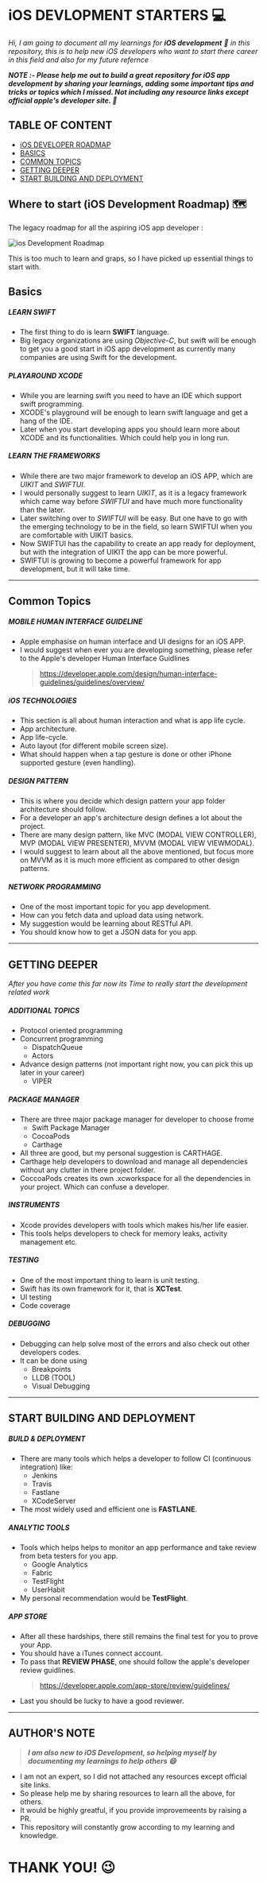 # iOS DEVLOPMENT STARTERS :computer:

*Hi, I am going to document all my learnings for **iOS development** :iphone: in this repository, this is to help new iOS developers who want to start there career in this field and also for my future refernce*

***NOTE :- Please help me out to build a great repository for iOS app development by sharing your learnings, adding some important tips and tricks or topics which I missed. Not including any resource links except official apple's developer site. :star_struck:***

## TABLE OF CONTENT
  - [iOS DEVELOPER ROADMAP](#where-to-start-(ios-developmeent-roadmap))
  - [BASICS](#basics)
  - [COMMON TOPICS](#common-topics)
  - [GETTING DEEPER](#getting-deeper)
  - [START BUILDING AND DEPLOYMENT](#start-building-&-deployment)

## Where to start (iOS Development Roadmap) :world_map:

The legacy roadmap for all the aspiring iOS app developer :

![ios Development Roadmap](https://i.redd.it/ix44k24k9ik01.png)

This is too much to learn and graps, so I have picked up essential things to start with.

## Basics

##### LEARN SWIFT
  * The first thing to do is learn **SWIFT** language. 
  * Big legacy organizations are using *Objective-C*, but swift will be enough to get you a good start in iOS app development as currently many companies are using Swift for the development.

##### PLAYAROUND XCODE
  * While you are learning swift you need to have an IDE which support swift programming.
  * XCODE's playground will be enough to learn swift language and get a hang of the IDE.
  * Later when you start developing apps you should learn more about XCODE and its functionalities. Which could help you in long run.
  
##### LEARN THE FRAMEWORKS
  * While there are two major framework to develop an iOS APP, which are *UIKIT* and *SWIFTUI*.
  * I would personally suggest to learn *UIKIT*, as it is a legacy framework which came way before *SWIFTUI* and have much more functionality than the later.
  * Later switching over to *SWIFTUI* will be easy. But one have to go with the emerging technology to be in the field, so learn SWIFTUI when you are comfortable with UIKIT basics.
  * Now SWIFTUI has the capability to create an app ready for deployment, but with the integration of UIKIT the app can be more powerful.
  * SWIFTUI is growing to become a powerful framework for app development, but it will take time.

****************************************************************************************************************************************************************************************************

## Common Topics

##### MOBILE HUMAN INTERFACE GUIDELINE
  * Apple emphasise on human interface and UI designs for an iOS APP.
  * I would suggest when ever you are developing something, please refer to the Apple's developer Human Interface Guidlines
    > https://developer.apple.com/design/human-interface-guidelines/guidelines/overview/
    
##### iOS TECHNOLOGIES
  * This section is all about human interaction and what is app life cycle.
  * App architecture.
  * App life-cycle.
  * Auto layout (for different mobile screen size).
  * What should happen when a tap gesture is done or other iPhone supported gesture (even handling).
  
##### DESIGN PATTERN
  * This is where you decide which design pattern your app folder architecture should follow.
  * For a developer an app's architecture design defines a lot about the project.
  * There are many design pattern, like MVC (MODAL VIEW CONTROLLER), MVP (MODAL VIEW PRESENTER), MVVM (MODAL VIEW VIEWMODAL).
  * I would suggest to learn about all the above mentioned, but focus more on MVVM as it is much more efficient as compared to other design patterns.
  
##### NETWORK PROGRAMMING
  * One of the most important topic for you app development.
  * How can you fetch data and upload data using network.
  * My suggestion would be learning about RESTful API.
  * You should know how to get a JSON data for you app. 
  
****************************************************************************************************************************************************************************************************

## GETTING DEEPER
*After you have come this far now its Time to really start the development related work*

##### ADDITIONAL TOPICS
  * Protocol oriented programming
  * Concurrent programming
    - DispatchQueue
    - Actors
  * Advance design patterns (not important right now, you can pick this up later in your career)
    - VIPER
    
##### PACKAGE MANAGER
  * There are three major package manager for developer to choose frome
    - Swift Package Manager
    - CocoaPods
    - Carthage
  * All three are good, but my personal suggestion is CARTHAGE.
  * Carthage help developers to download and manage all dependencies without any clutter in there project folder.
  * CoccoaPods creates its own .xcworkspace for all the dependencies in your project. Which can confuse a developer.
  
##### INSTRUMENTS
  * Xcode provides developers with tools which makes his/her life easier.
  * This tools helps developers to check for memory leaks, activity management etc.
  
##### TESTING
  * One of the most important thing to learn is unit testing.
  * Swift has its own framework for it, that is **XCTest**.
  * UI testing
  * Code coverage

##### DEBUGGING
  * Debugging can help solve most of the errors and also check out other developers codes.
  * It can be done using
    - Breakpoints
    - LLDB (TOOL)
    - Visual Debugging
  
****************************************************************************************************************************************************************************************************

## START BUILDING AND DEPLOYMENT

##### BUILD & DEPLOYMENT
  * There are many tools which helps a developer to follow CI (continuous integration) like:
    - Jenkins
    - Travis
    - Fastlane
    - XCodeServer
  * The most widely used and efficient one is **FASTLANE**.
  
##### ANALYTIC TOOLS
  * Tools which helps helps to monitor an app performance and take review from beta testers for you app.
    - Google Analytics
    - Fabric
    - TestFlight
    - UserHabit
  * My personal recommendation would be **TestFlight**.
  
##### APP STORE
  * After all these hardships, there still remains the final test for you to prove your App.
  * You should have a iTunes connect account.
  * To pass that **REVIEW PHASE**, one should follow the apple's developer review guidlines.
    > https://developer.apple.com/app-store/review/guidelines/
  * Last you should be lucky to have a good reviewer.
  
****************************************************************************************************************************************************************************************************
  
 ## AUTHOR'S NOTE
   > ***I am also new to iOS Development, so helping myself by documenting my learnings to help others :smile:***
   
   * I am not an expert, so I did not attached any resources except official site links.
   * So please help me by sharing resources to learn all the above, for others.
   * It would be highly greatful, if you provide improvemeents by raising a PR.
   * This repository will constantly grow according to my learning and knowledge. 
   
   
  # THANK YOU! :wink:
  
  

